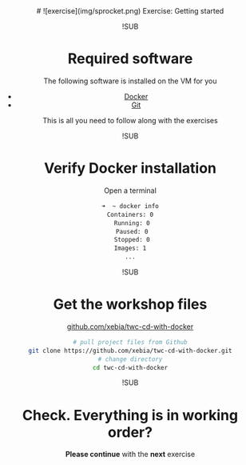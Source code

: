 <!-- .slide: data-background="#64217E" -->
<center>
# ![exercise](img/sprocket.png) <!-- .element: style="width: 10%; height: auto;" class="noborder" --> Exercise: Getting started

!SUB
# Required software

The following software is installed on the VM for you
- [Docker](https://www.docker.com/)
- [Git](https://git-scm.com/)

This is all you need to follow along with the exercises

!SUB
# Verify Docker installation

Open a terminal
```bash
➜  ~ docker info
Containers: 0
 Running: 0
 Paused: 0
 Stopped: 0
Images: 1
...
```

!SUB
# Get the workshop files

[github.com/xebia/twc-cd-with-docker](https://github.com/xebia/twc-cd-with-docker.git)

```bash
# pull project files from Github
git clone https://github.com/xebia/twc-cd-with-docker.git
# change directory
cd twc-cd-with-docker
```

!SUB
# Check. Everything is in working order?

**Please continue** with the **next** exercise
